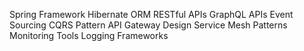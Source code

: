 Spring Framework
Hibernate ORM
RESTful APIs
GraphQL APIs
Event Sourcing
CQRS Pattern
API Gateway Design
Service Mesh Patterns
Monitoring Tools
Logging Frameworks
